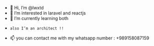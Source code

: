 - 👋 Hi, I’m @lwxtd
- 👀 I’m interested in laravel and reactjs
- 🌱 I’m currently learning both
-     also I’m an architect !!
- 📫 you can contact me with my whatsapp number : +989158087159


